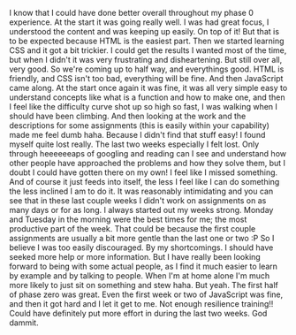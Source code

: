 I know that I could have done better overall throughout my phase 0 experience.
At the start it was going really well. I was had great focus, I understood the content
and was keeping up easily. On top of it! But that is to be expected because HTML
is the easiest part. Then we started learning CSS and it got a bit trickier.
I could get the results I wanted most of the time, but when I didn't it was very frustrating
and disheartening. But still over all, very good.
So we're coming up to half way, and everythings good. HTML is friendly, and CSS isn't too bad,
everything will be fine. And then JavaScript came along.
At the start once again it was fine, it was all very simple easy to understand concepts like
what is a function and how to make one, and then I feel like the difficulty curve shot up
so high so fast, I was walking when I should have been climbing.
And then looking at the work and the descriptions for some assignments (this is easily within
  your capability) made me feel dumb haha. Because I didn't find that stuff easy!
I found myself quite lost really. The last two weeks especially I felt lost.
Only through heeeeeeaps of googling and reading can I see and understand how other people
have approached the problems and how they solve them, but I doubt I could have gotten there on
my own! I feel like I missed something.
And of course it just feeds into itself, the less I feel like I can do something the less
inclined I am to do it. It was reasonably intimidating and you can see that in these last couple
weeks I didn't work on assignments on as many days or for as long.
I always started out my weeks strong. Monday and Tuesday in the morning were the best times for me;
the most productive part of the week. That could be because the first couple assignments are usually
a bit more gentle than the last one or two :P
So I believe I was too easily discouraged. By my shortcomings. I should have seeked more help
or more information. But I have really been looking forward to being with some actual people,
as I find it much easier to learn by example and by talking to people. When I'm at home alone
I'm much more likely to just sit on something and stew haha.
But yeah. The first half of phase zero was great. Even the first week or two of JavaScript was fine,
and then it got hard and I let it get to me. Not enough resilience training!!
Could have definitely put more effort in during the last two weeks. God dammit.  
